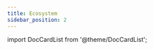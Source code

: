 ```yaml
---
title: Ecosystem
sidebar_position: 2
---
```


import DocCardList from '@theme/DocCardList';

<DocCardList />
